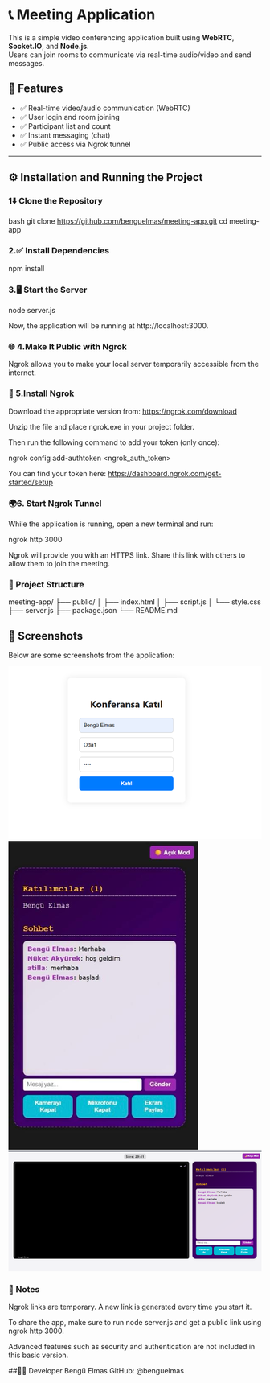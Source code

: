 # 📞 Meeting Application

This is a simple video conferencing application built using **WebRTC**, **Socket.IO**, and **Node.js**.  
Users can join rooms to communicate via real-time audio/video and send messages.

## 🚀 Features

- ✅ Real-time video/audio communication (WebRTC)  
- ✅ User login and room joining  
- ✅ Participant list and count  
- ✅ Instant messaging (chat)  
- ✅ Public access via Ngrok tunnel

---

## ⚙️ Installation and Running the Project

### 1:arrow_down: Clone the Repository

bash
git clone https://github.com/benguelmas/meeting-app.git
cd meeting-app


### 2.:white_check_mark: Install Dependencies

npm install

### 3.:desktop_computer: Start the Server

node server.js

Now, the application will be running at http://localhost:3000.

### 🌐 4.Make It Public with Ngrok
Ngrok allows you to make your local server temporarily accessible from the internet.

### 🔧 5.Install Ngrok
Download the appropriate version from: https://ngrok.com/download

Unzip the file and place ngrok.exe in your project folder.

Then run the following command to add your token (only once):

ngrok config add-authtoken <ngrok_auth_token>

You can find your token here: https://dashboard.ngrok.com/get-started/setup

### 🌍6. Start Ngrok Tunnel
While the application is running, open a new terminal and run:

ngrok http 3000

Ngrok will provide you with an HTTPS link. Share this link with others to allow them to join the meeting.

### 📁 Project Structure

meeting-app/
├── public/
│   ├── index.html
│   ├── script.js
│   └── style.css
├── server.js
├── package.json
└── README.md

## 📸 Screenshots
Below are some screenshots from the application:

![Login Page](image.png)
![Left Panel](image-1.png)
![Meeting Interface](image-2.png)

### 📝 Notes
Ngrok links are temporary. A new link is generated every time you start it.

To share the app, make sure to run node server.js and get a public link using ngrok http 3000.

Advanced features such as security and authentication are not included in this basic version.



##👩‍💻 Developer
Bengü Elmas
GitHub: @benguelmas


